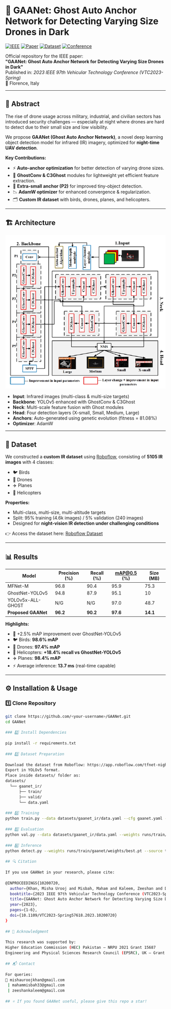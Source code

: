 # 🚀 GAANet: Ghost Auto Anchor Network for Detecting Varying Size Drones in Dark

[![IEEE](https://img.shields.io/badge/Published-IEEE-blue.svg)](https://ieeexplore.ieee.org/document/10200720)
[![Paper](https://img.shields.io/badge/PDF-Download-red.svg)](https://ieeexplore.ieee.org/stamp/stamp.jsp?tp=&arnumber=10200720)
[![Dataset](https://img.shields.io/badge/Dataset-Roboflow-green.svg)](https://app.roboflow.com/tfnet-night-vision/mul/1)
[![Conference](https://img.shields.io/badge/VTC2023-Florence%2C%20Italy-orange)](https://ieeevtc.org)

Official repository for the IEEE paper:  
**"GAANet: Ghost Auto Anchor Network for Detecting Varying Size Drones in Dark"**  
Published in: *2023 IEEE 97th Vehicular Technology Conference (VTC2023-Spring)*  
📍 Florence, Italy

---

## 📖 Abstract
The rise of drone usage across military, industrial, and civilian sectors has introduced security challenges — especially at night where drones are hard to detect due to their small size and low visibility.  

We propose **GAANet (Ghost Auto Anchor Network)**, a novel deep learning object detection model for infrared (IR) imagery, optimized for **night-time UAV detection**.  

**Key Contributions:**
- ⚡ **Auto-anchor optimization** for better detection of varying drone sizes.
- 🧩 **GhostConv & C3Ghost** modules for lightweight yet efficient feature extraction.
- 🔬 **Extra-small anchor (P2)** for improved tiny-object detection.
- 📉 **AdamW optimizer** for enhanced convergence & regularization.
- 🗂️ **Custom IR dataset** with birds, drones, planes, and helicopters.

---

## 🏗️ Architecture

<p align="center">
  <img src="gaanet.png" alt="GAANet Architecture" width="750">
</p>

- **Input**: Infrared images (multi-class & multi-size targets)  
- **Backbone**: YOLOv5 enhanced with GhostConv & C3Ghost  
- **Neck**: Multi-scale feature fusion with Ghost modules  
- **Head**: Four detection layers (X-small, Small, Medium, Large)  
- **Anchors**: Auto-generated using genetic evolution (fitness = 81.08%)  
- **Optimizer**: AdamW  

---

## 📂 Dataset
We constructed a **custom IR dataset** using [Roboflow](https://app.roboflow.com/tfnet-night-vision/mul/1), consisting of **5105 IR images** with 4 classes:  
- 🐦 Birds  
- 🚁 Drones  
- ✈️ Planes  
- 🚁 Helicopters  

**Properties:**
- Multi-class, multi-size, multi-altitude targets  
- Split: 95% training (4.6k images) / 5% validation (240 images)  
- Designed for **night-vision IR detection under challenging conditions**

👉 Access the dataset here: [Roboflow Dataset](https://app.roboflow.com/tfnet-night-vision/mul/1)

---

## 📊 Results

| Model               | Precision (%) | Recall (%) | mAP@0.5 (%) | Size (MB) |
|----------------------|---------------|------------|-------------|-----------|
| MFNet-M              | 96.8          | 90.4       | 95.9        | 75.3      |
| GhostNet-YOLOv5      | 94.8          | 87.9       | 95.1        | 10        |
| YOLOv5x-ALL-GHOST    | N/G           | N/G        | 97.0        | 48.7      |
| **Proposed GAANet**  | **96.2**      | **90.2**   | **97.6**    | **14.1**  |

**Highlights:**
- 🚀 +2.5% mAP improvement over GhostNet-YOLOv5  
- 🐦 Birds: **98.6% mAP**  
- 🚁 Drones: **97.4% mAP**  
- 🚁 Helicopters: **+18.4% recall vs GhostNet-YOLOv5**  
- ✈️ Planes: **98.4% mAP**  
- ⚡ Average inference: **13.7 ms** (real-time capable)  

---

## ⚙️ Installation & Usage

### 1️⃣ Clone Repository
```bash
git clone https://github.com/<your-username>/GAANet.git
cd GAANet

### 2️⃣ Install Dependencies

pip install -r requirements.txt

### 3️⃣ Dataset Preparation

Download the dataset from Roboflow: https://app.roboflow.com/tfnet-night-vision/mul/1
Export in YOLOv5 format.
Place inside datasets/ folder as:
datasets/
  └── gaanet_ir/
      ├── train/
      ├── valid/
      └── data.yaml

### 4️⃣ Training
python train.py --data datasets/gaanet_ir/data.yaml --cfg gaanet.yaml --weights '' --batch-size 256 --epochs 500

### 5️⃣ Evaluation
python val.py --data datasets/gaanet_ir/data.yaml --weights runs/train/gaanet/weights/best.pt

### 6️⃣ Inference
python detect.py --weights runs/train/gaanet/weights/best.pt --source test_images/

## 🔍 Citation

If you use GAANet in your research, please cite:

@INPROCEEDINGS{10200720,
  author={Khan, Misha Urooj and Misbah, Maham and Kaleem, Zeeshan and Deng, Yansha and Jamalipour, Abbas},
  booktitle={2023 IEEE 97th Vehicular Technology Conference (VTC2023-Spring)},
  title={GAANet: Ghost Auto Anchor Network for Detecting Varying Size Drones in Dark},
  year={2023},
  pages={1-6},
  doi={10.1109/VTC2023-Spring57618.2023.10200720}
}

## 🙏 Acknowledgment

This research was supported by:
Higher Education Commission (HEC) Pakistan – NRPU 2021 Grant 15687
Engineering and Physical Sciences Research Council (EPSRC), UK – Grant EP/W004348/1

## 📬 Contact

For queries:
📧 mishauroojkhan@gmail.com
 | mahammisbah33@gmail.com
 | zeeshankaleem@gmail.com

## ⭐ If you found GAANet useful, please give this repo a star!



